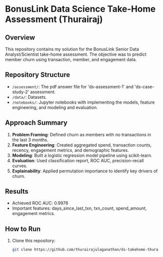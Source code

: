 # BonusLink Data Science Take-Home Assessment (Thurairaj)

## Overview
This repository contains my solution for the BonusLink Senior Data Analyst/Scientist take-home assessment. The objective was to predict member churn using transaction, member, and engagement data.

## Repository Structure
- `/assessment/`: The pdf answer file for 'ds-assessment-1' and 'ds-case-study-2' assessment.
- `/data/`: Datasets.
- `/notebooks/`: Jupyter notebooks with implementing the models, feature engineering, and modeling and evaluation.

## Approach Summary
1. **Problem Framing**: Defined churn as members with no transactions in the last 3 months.
2. **Feature Engineering**: Created aggregated spend, transaction counts, recency, engagement metrics, and demographic features.
3. **Modeling**: Built a logistic regression model pipeline using scikit-learn.
4. **Evaluation**: Used classification report, ROC AUC, precision-recall curves.
5. **Explainability**: Applied permutation importance to identify key drivers of churn.

## Results
- Achieved ROC AUC: 0.9978
- Important features: days_since_last_txn, txn_count, spend_amount, engagement metrics.

## How to Run
1. Clone this repository:
   ```bash
   git clone https://github.com/thurairajulaganathan/ds-takehome-thurairaj.git
